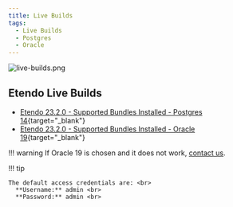 ```yaml
---
title: Live Builds
tags:
  - Live Builds
  - Postgres
  - Oracle
---
```


![live-builds.png](/docs.etendo.software/assets/live-builds/live-builds.png)

## Etendo Live Builds

- [Etendo 23.2.0 - Supported Bundles Installed - Postgres 14](https://demo.etendo.cloud/etendo/security/Login){target="\_blank"}
- [Etendo 23.2.0 - Supported Bundles Installed - Oracle 19](https://demo-oracle.etendo.cloud/etendo/){target="\_blank"}

!!! warning
    If Oracle 19 is chosen and it does not work, [contact us](/docs.etendo.software/help-and-support).

!!! tip

    The default access credentials are: <br> 
      **Username:** admin <br>
      **Password:** admin <br>
